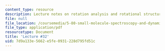 ```yaml
---
content_type: resource
description: Lecture notes on rotation analysis and rotational structure.
file: null
file_location: /coursemedia/5-80-small-molecule-spectroscopy-and-dynamics-fall-2008/7d9a133e5662e5fe0931228d795fd51c_32_580ln_fa08.pdf
file_type: application/pdf
resourcetype: Document
title: 'Lecture #32'
uid: 7d9a133e-5662-e5fe-0931-228d795fd51c
---
```

